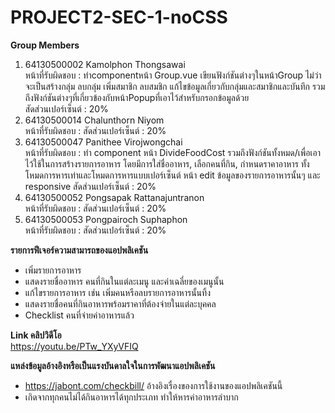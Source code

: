 # PROJECT2-SEC-1-noCSS
**Group Members**<br>
1. 64130500002 Kamolphon Thongsawai<br>
หน้าที่รับผิดชอบ : ทำcomponentหน้า Group.vue เขียนฟังก์ชันต่างๆในหน้าGroup ไม่ว่าจะเป็นสร้างกลุ่ม ลบกลุ่ม เพิ่มสมาชิก ลบสมชิก แก้ไขข้อมูลเกี่ยวกับกลุ่มและสมาชิกและบันทึก รวมถึงฟังก์ชันต่างๆที่เกี่ยวข้องกับหน้าPopupที่เอาไว้สำหรับกรอกข้อมูลด้วย<br>
สัดส่วนเปอร์เซ็นต์ : 20%<br>
2. 64130500014 Chalunthorn Niyom<br>
หน้าที่รับผิดชอบ : 
สัดส่วนเปอร์เซ็นต์ : 20%<br>
3. 64130500047 Panithee Virojwongchai<br>
หน้าที่รับผิดชอบ : ทำ component หน้า DivideFoodCost รวมถึงฟังก์ชันทั้งหมด/เพื่อเอาไว้ใช้ในการสร้างรายการอาหาร โดยมีการใส่ชื่ออาหาร, เลือกคนที่กิน, กำหนดราคาอาหาร ทั้งโหมดการหารเท่าและโหมดการหารแบบเปอร์เซ็นต์ หน้า edit ข้อมูลของรายการอาหารนั้นๆ และ responsive
สัดส่วนเปอร์เซ็นต์ : 20%<br>
4. 64130500052 Pongsapak Rattanajuntranon<br>
หน้าที่รับผิดชอบ : 
สัดส่วนเปอร์เซ็นต์ : 20%<br>
5. 64130500053 Pongpairoch Suphaphon<br>
หน้าที่รับผิดชอบ : 
สัดส่วนเปอร์เซ็นต์ : 20%<br>

**รายการฟีเจอร์ความสามารถของแอปพลิเคชัน**
- เพิ่มรายการอาหาร
- แสดงรายชื่ออาหาร คนที่กินในแต่ละเมนู และค่าเฉลี่ยของเมนูนั้น
- แก้ไขรายการอาหาร เช่น เพิ่มคนหรือลบรายการอาหารนั้นทิ้ง
- แสดงรายชื่อคนที่กินอาหารพร้อมราคาที่ต้องจ่ายในแต่ละบุคคล
- Checklist คนที่จ่ายค่าอาหารแล้ว

**Link คลิปวิดีโอ**<br>
https://youtu.be/PTw_YXyVFIQ

**แหล่งข้อมูลอ้างอิงหรือเป็นแรงบันดาลใจในการพัฒนาแอปพลิเคชัน**
- https://jabont.com/checkbill/ อ้างอิงเรื่องของการใช้งานของแอปพลิเคชันนี้
- เกิดจากทุกคนไม่ได้กินอาหารได้ทุกประเภท ทำให้หารค่าอาหารลำบาก
